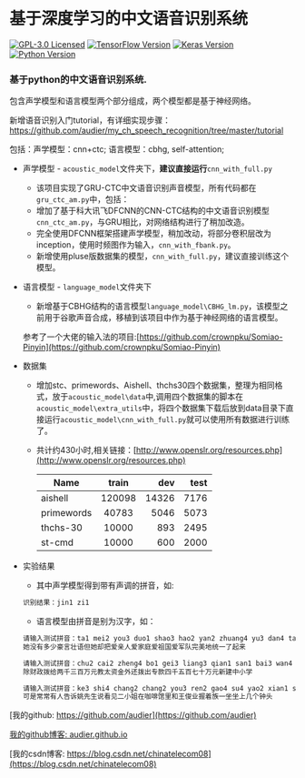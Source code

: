 # 基于深度学习的中文语音识别系统

[![GPL-3.0 Licensed](https://img.shields.io/badge/License-GPL3.0-blue.svg?style=flat)](https://opensource.org/licenses/GPL-3.0) [![TensorFlow Version](https://img.shields.io/badge/Tensorflow-1.4+-blue.svg)](https://www.tensorflow.org/) [![Keras Version](https://img.shields.io/badge/Keras-2.0+-blue.svg)](https://keras.io/) [![Python Version](https://img.shields.io/badge/Python-3.x-blue.svg)](https://www.python.org/) 

### 基于python的中文语音识别系统.
包含声学模型和语言模型两个部分组成，两个模型都是基于神经网络。

新增语音识别入门tutorial，有详细实现步骤：https://github.com/audier/my_ch_speech_recognition/tree/master/tutorial

包括：声学模型：cnn+ctc; 语言模型：cbhg, self-attention;
     

- 声学模型 - `acoustic_model`文件夹下，**建议直接运行**`cnn_with_full.py`
   - 该项目实现了GRU-CTC中文语音识别声音模型，所有代码都在`gru_ctc_am.py`中，包括：
   - 增加了基于科大讯飞DFCNN的CNN-CTC结构的中文语音识别模型`cnn_ctc_am.py`，与GRU相比，对网络结构进行了稍加改造。
   - 完全使用DFCNN框架搭建声学模型，稍加改动，将部分卷积层改为inception，使用时频图作为输入，`cnn_with_fbank.py`。
   - 新增使用pluse版数据集的模型，`cnn_with_full.py`，建议直接训练这个模型。
   
- 语言模型 - `language_model`文件夹下
   - 新增基于CBHG结构的语言模型`language_model\CBHG_lm.py`，该模型之前用于谷歌声音合成，移植到该项目中作为基于神经网络的语言模型。
  
   参考了一个大佬的输入法的项目:[https://github.com/crownpku/Somiao-Pinyin](https://github.com/crownpku/Somiao-Pinyin)

- 数据集
   - 增加stc、primewords、Aishell、thchs30四个数据集，整理为相同格式，放于`acoustic_model\data`中,调用四个数据集的脚本在`acoustic_model\extra_utils`中，将四个数据集下载后放到data目录下直接运行`acoustic_model\cnn_with_full.py`就可以使用所有数据进行训练了。
   - 共计约430小时,相关链接：[http://www.openslr.org/resources.php](http://www.openslr.org/resources.php)

      |Name | train | dev | test 
      |- | :-: | -: | -:
      |aishell | 120098| 14326 | 7176
      |primewords | 40783 | 5046 | 5073
      |thchs-30 | 10000 | 893 | 2495
      |st-cmd | 10000 | 600 | 2000

- 实验结果
   - 其中声学模型得到带有声调的拼音，如:
   ```python
   识别结果：jin1 zi1
   ```
   - 语言模型由拼音是别为汉字，如：
   ```python
   请输入测试拼音：ta1 mei2 you3 duo1 shao3 hao2 yan2 zhuang4 yu3 dan4 ta1 que4 ba3 ai4 qin1 ren2 ai4 jia1 ting2 ai4 zu3 guo2 ai4 jun1 dui4 wan2 mei3 de tong3 yi1 le qi3 lai2
   她没有多少豪言壮语但她却把爱亲人爱家庭爱祖国爱军队完美地统一了起来
   
   请输入测试拼音：chu2 cai2 zheng4 bo1 gei3 liang3 qian1 san1 bai3 wan4 yuan2 jiao4 yu4 zi1 jin1 wai4 hai2 bo1 chu1 zhuan1 kuan3 si4 qian1 wu3 bai3 qi1 shi2 wan4 yuan2 xin1 jian4 zhong1 xiao3 xue2
   除财政拨给两千三百万元教太资金外还拨出专款四千五百七十万元新建中小学
   
   请输入测试拼音：ke3 shi4 chang2 chang2 you3 ren2 gao4 su4 yao2 xian1 sheng1 shuo1 kan4 jian4 er4 xiao3 jie3 zai4 ka1 fei1 guan3 li3 he2 wang2 jun4 ye4 wo4 zhe shou3 yi1 zuo4 zuo4 shang4 ji3 ge4 zhong1 tou2
   可是常常有人告诉姚先生说看见二小姐在咖啡馆里和王俊业握着族一坐坐上几个钟头

   ```




[我的github: https://github.com/audier](https://github.com/audier)

[我的github博客: audier.github.io](https://audier.github.io)

[我的csdn博客: https://blog.csdn.net/chinatelecom08](https://blog.csdn.net/chinatelecom08)
